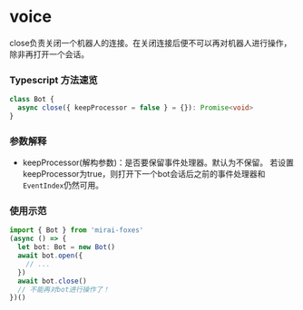 # voice

close负责关闭一个机器人的连接。在关闭连接后便不可以再对机器人进行操作，除非再打开一个会话。

### Typescript 方法速览

```typescript
class Bot {
  async close({ keepProcessor = false } = {}): Promise<void>
}
```

### 参数解释

- keepProcessor(解构参数)：是否要保留事件处理器。默认为不保留。
  若设置keepProcessor为true，则打开下一个bot会话后之前的事件处理器和`EventIndex`仍然可用。

### 使用示范

```typescript
import { Bot } from 'mirai-foxes'
(async () => {
  let bot: Bot = new Bot()
  await bot.open({
    // ...
  })
  await bot.close()
  // 不能再对bot进行操作了！
})()
```
